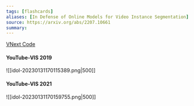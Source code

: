 ```yaml
---
tags: [flashcards]
aliases: [In Defense of Online Models for Video Instance Segmentation]
source: https://arxiv.org/abs/2207.10661
summary:
---
```


[VNext Code](https://github.com/wjf5203/VNext)

#### YouTube-VIS 2019
![[idol-20230131170115389.png|500]]

#### YouTube-VIS 2021
![[idol-20230131170159755.png|500]]

